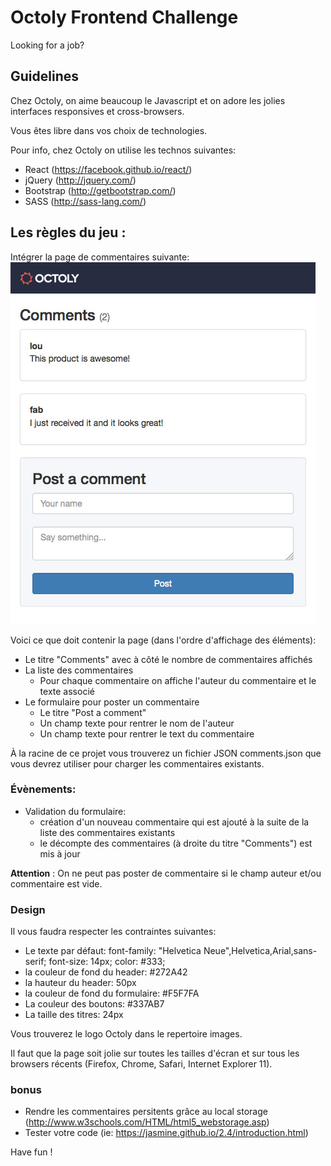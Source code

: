 # Octoly Frontend Challenge

 Looking for a job?

## Guidelines

Chez Octoly, on aime beaucoup le Javascript et on adore les jolies interfaces responsives et cross-browsers.

Vous êtes libre dans vos choix de technologies.

Pour info, chez Octoly on utilise les technos suivantes:
* React (https://facebook.github.io/react/)
* jQuery (http://jquery.com/)
* Bootstrap (http://getbootstrap.com/)
* SASS (http://sass-lang.com/)


## Les règles du jeu :
Intégrer la page de commentaires suivante:
![comments](./images/comments.jpg)

Voici ce que doit contenir la page (dans l'ordre d'affichage des éléments):

* Le titre "Comments" avec à côté le nombre de commentaires affichés
* La liste des commentaires
  * Pour chaque commentaire on affiche l'auteur du commentaire et le texte associé
* Le formulaire pour poster un commentaire
  * Le titre "Post a comment" 
  * Un champ texte pour rentrer le nom de l'auteur
  * Un champ texte pour rentrer le text du commentaire

À la racine de ce projet vous trouverez un fichier JSON comments.json que vous devrez utiliser pour charger les commentaires existants.


### Évènements:
* Validation du formulaire:
  * création d'un nouveau commentaire qui est ajouté à la suite de la liste des commentaires existants
  * le décompte des commentaires (à droite du titre "Comments") est mis à jour

**Attention** : On ne peut pas poster de commentaire si le champ auteur et/ou commentaire est vide.

### Design
Il vous faudra respecter les contraintes suivantes:
* Le texte par défaut: font-family: "Helvetica Neue",Helvetica,Arial,sans-serif; font-size: 14px; color: #333;
* la couleur de fond du header: #272A42
* la hauteur du header: 50px
* la couleur de fond du formulaire: #F5F7FA
* La couleur des boutons: #337AB7
* La taille des titres: 24px

Vous trouverez le logo Octoly dans le repertoire images.

Il faut que la page soit jolie sur toutes les tailles d'écran et sur tous les browsers récents (Firefox, Chrome, Safari, Internet Explorer 11).


### bonus
* Rendre les commentaires persitents grâce au local storage (http://www.w3schools.com/HTML/html5_webstorage.asp)
* Tester votre code (ie: https://jasmine.github.io/2.4/introduction.html)

Have fun !
